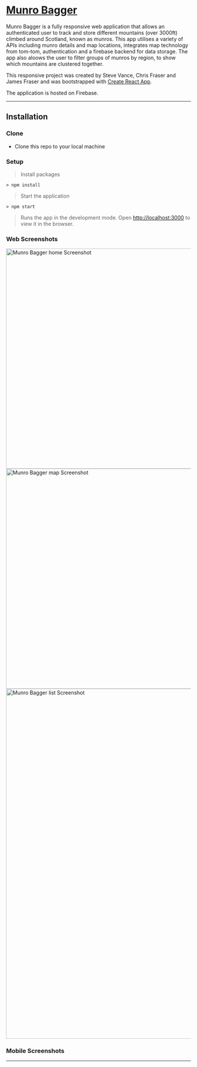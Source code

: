 # [Munro Bagger](https://munro-bagger-cca2f.web.app/)

Munro Bagger is a fully responsive web application that allows an authenticated user to track and store different mountains (over 3000ft) climbed around Scotland, known as munros. This app utilises a variety of APIs including munro details and map locations, integrates map technology from tom-tom, authentication and a firebase backend for data storage. The app also aloows the user to filter groups of munros by region, to show which mountains are clustered together.

This responsive project was created by Steve Vance, Chris Fraser and James Fraser and was bootstrapped with [Create React App](https://github.com/facebook/create-react-app). 

The application is hosted on Firebase.

---

## Installation

### Clone

- Clone this repo to your local machine 

### Setup

> Install packages

```shell
> npm install
```

> Start the application

```shell
> npm start
```

> Runs the app in the development mode. Open [http://localhost:3000](http://localhost:3000) to view it in the browser.


### Web Screenshots

<img width="600" alt="Munro Bagger home Screenshot" src="https://user-images.githubusercontent.com/56826534/117456878-97886c00-af40-11eb-800e-2e73316a24f9.png">

<img width="600" alt="Munro Bagger map Screenshot" src="https://user-images.githubusercontent.com/56826534/117457291-fea62080-af40-11eb-9887-d62b213d28c0.png">

<img width="954" alt="Munro Bagger list Screenshot" src="https://user-images.githubusercontent.com/56826534/117457524-33b27300-af41-11eb-9faf-7976ce481005.png">

### Mobile Screenshots



---

